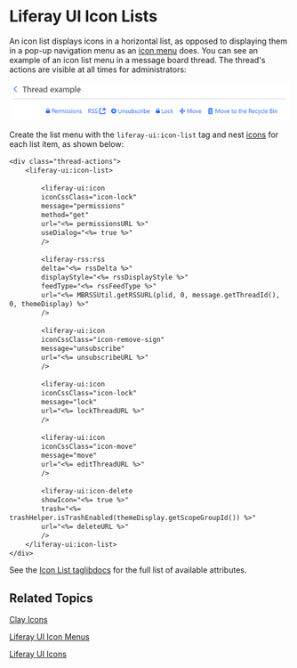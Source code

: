 # Liferay UI Icon Lists [](id=liferay-ui-icon-lists)

An icon list displays icons in a horizontal list, as opposed to displaying them 
in a pop-up navigation menu as an 
[icon menu](/develop/tutorials/-/knowledge_base/7-1/liferay-ui-icon-menu) 
does. You can see an example of an icon list menu in a message board thread. The 
thread's actions are visible at all times for administrators:

![Figure 1: Icon lists display an app's actions at all times.](../../../images/liferay-ui-taglib-icon-list.png)

Create the list menu with the `liferay-ui:icon-list` tag and nest 
[icons](/develop/tutorials/-/knowledge_base/7-1/liferay-ui-icons) 
for each list item, as shown below:

    <div class="thread-actions">
        <liferay-ui:icon-list>

            <liferay-ui:icon
            iconCssClass="icon-lock"
            message="permissions"
            method="get"
            url="<%= permissionsURL %>"
            useDialog="<%= true %>"
            />

            <liferay-rss:rss
            delta="<%= rssDelta %>"
            displayStyle="<%= rssDisplayStyle %>"
            feedType="<%= rssFeedType %>"
            url="<%= MBRSSUtil.getRSSURL(plid, 0, message.getThreadId(), 0, themeDisplay) %>"
            />

            <liferay-ui:icon
            iconCssClass="icon-remove-sign"
            message="unsubscribe"
            url="<%= unsubscribeURL %>"
            />

            <liferay-ui:icon
            iconCssClass="icon-lock"
            message="lock"
            url="<%= lockThreadURL %>"
            />

            <liferay-ui:icon
            iconCssClass="icon-move"
            message="move"
            url="<%= editThreadURL %>"
            />

            <liferay-ui:icon-delete
            showIcon="<%= true %>"
            trash="<%= trashHelper.isTrashEnabled(themeDisplay.getScopeGroupId()) %>"
            url="<%= deleteURL %>"
            />
        </liferay-ui:icon-list>
    </div>

See the 
[Icon List taglibdocs](@platform-ref@/7.1-latest/taglibs/util-taglib/liferay-ui/icon-list.html) 
for the full list of available attributes.

## Related Topics [](id=related-topics)

[Clay Icons](/develop/tutorials/-/knowledge_base/7-1/clay-icons)

[Liferay UI Icon Menus](/develop/tutorials/-/knowledge_base/7-1/liferay-ui-icon-menus)

[Liferay UI Icons](/develop/tutorials/-/knowledge_base/7-1/liferay-ui-icons)
